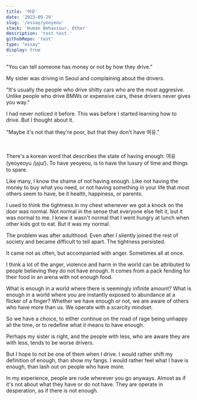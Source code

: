 ```yaml
---
title: '여유'
date: '2023-09-29'
slug: '/essay/yeoyeou'
stack: 'Human Behaviour, Other'
description: 'test test.'
githubRepo: 'test'
type: "essay"  
display: true
---
```


"You can tell someone has money or not by how they drive."

My sister was driving in Seoul and complaining about the drivers.

"It's usually the people who drive shitty cars who are the most aggresive. Unlike people who drive BMWs or expensive cars, these drivers never gives you way."

I had never noticed it before. This was before I started learning how to drive. But I thought about it.

"Maybe it's not that they're poor, but that they don't have 여유."

<br/> 

There's a korean word that describes the state of having enough: 여유 (yeoyeoyu /jʌ̹ju/). To have yeoyeou, is to have the luxury of time and things to spare. 

Like many, I know the shame of not having enough. Like not having the money to buy what you need, or not having something in your life that most others seem to have, be it health, happiness, or parents. 

I used to think the tightness in my chest whenever we got a knock on the door was normal. Not normal in the sense that everyone else felt it, but it was normal to me. I knew it wasn't normal that I went hungry at lunch when other kids got to eat. But it was my normal.

The problem was after adulthood. Even after I silently joined the rest of society and became difficult to tell apart. The tightness persisted.

It came not as often, but accompanied with anger. Sometimes all at once. 

I think a lot of the anger, violence and harm in the world can be attributed to people believing they do not have enough. It comes from a pack fending for their food in an arena with not enough food.

What is enough in a world where there is seemingly infinite amount? What is enough in a world where you are instantly exposed to abundance at a flicker of a finger? Whether we have enough or not, we are aware of others who have more than us. We operate with a scarcity mindset.

So we have a choice, to either continue on the road of rage being unhappy all the time, or to redefine what it means to have enough.

Perhaps my sister is right, and the people with less, who are aware they are with less, tends to be worse drivers. 

But I hope to not be one of them when I drive. I would rather shift my definition of enough, than show my fangs. I would rather feel what I have is enough, than lash out on people who have more. 

In my experience, people are rude wherever you go anyways. Almost as if it's not about what they have or do not have. They are operate in desperation, as if there is not enough.



<!-- 

I remember one night, waiting for a bus at night after multiple shifts and being exhausted. I was angry. So very angry. No one in the world was angrier than me that night under that street light.  

That arena would would be more violent when the people inside know of the existence of more outside. 


-->


